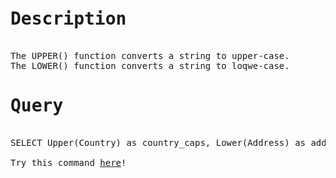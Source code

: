 <pre>
<h1>Description</h1>
The UPPER() function converts a string to upper-case.
The LOWER() function converts a string to loqwe-case.
<h1>Query</h1>
SELECT Upper(Country) as country_caps, Lower(Address) as address_lower from Customers;

Try this command <a href="https://www.w3schools.com/sql/trysql.asp?filename=trysql_select_all">here</a>!
</pre>
